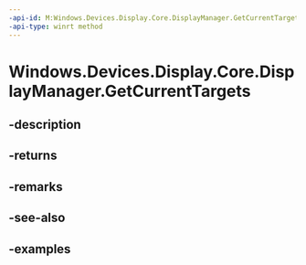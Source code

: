 ```yaml
---
-api-id: M:Windows.Devices.Display.Core.DisplayManager.GetCurrentTargets
-api-type: winrt method
---
```


<!-- Method syntax.
public IVectorView<DisplayTarget> DisplayManager.GetCurrentTargets()
-->

# Windows.Devices.Display.Core.DisplayManager.GetCurrentTargets

## -description

## -returns

## -remarks

## -see-also

## -examples

